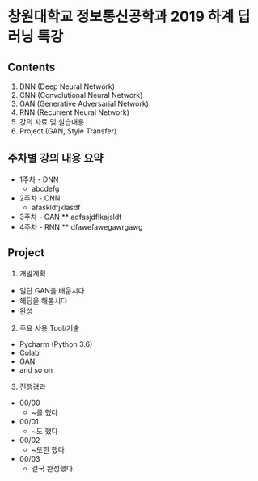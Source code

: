 창원대학교 정보통신공학과 2019 하계 딥러닝 특강
=============================================
## Contents
1. DNN (Deep Neural Network)
2. CNN (Convolutional Neural Network)
3. GAN (Generative Adversarial Network)
4. RNN (Recurrent Neural Network)
5. 강의 자료 및 실습내용
6. Project (GAN, Style Transfer)

## 주차별 강의 내용 요약
* 1주차 - DNN 
  * abcdefg
* 2주차 - CNN
  * afaskldfjklasdf
* 3주차 - GAN
  ** adfasjdflkajsldf
* 4주차 - RNN
  ** dfawefawegawrgawg
  
## Project
1. 개발계획
* 일단 GAN을 배웁시다
* 헤딩을 해봅시다
* 완성
2. 주요 사용 Tool/기술
* Pycharm (Python 3.6)
* Colab
* GAN
* and so on
3. 진행경과
* 00/00
  * ~를 했다
* 00/01
  * ~도 했다
* 00/02
  * ~또한 했다
* 00/03
  * 결국 완성했다.

